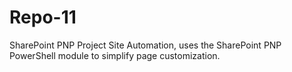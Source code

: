 # Repo-11
SharePoint PNP Project Site Automation, uses the SharePoint PNP PowerShell module to simplify page customization.


